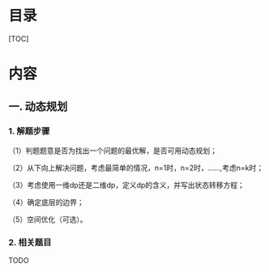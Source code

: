 # 目录

[TOC]

# 内容



## 一. 动态规划

### 1. 解题步骤

（1）判题题意是否为找出一个问题的最优解，是否可用动态规划；

（2）从下向上解决问题，考虑最简单的情况，n=1时，n=2时，......,考虑n=k时；

（3）考虑使用一维dp还是二维dp，定义dp的含义，并写出状态转移方程；

（4）确定底层的边界；

（5）空间优化（可选）。

### 2. 相关题目

TODO


